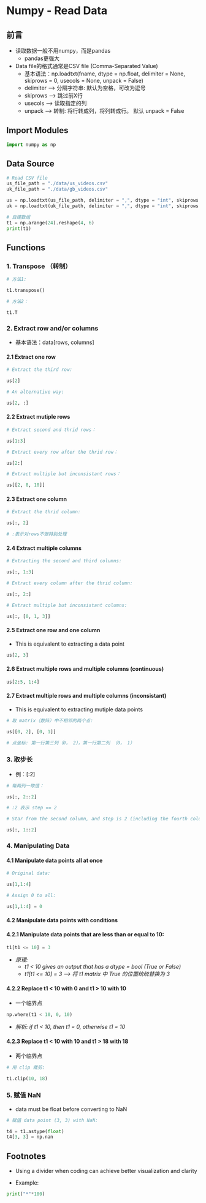# Numpy - Read Data

## 前言
- 读取数据一般不用numpy，而是pandas
    - pandas更强大
- Data file的格式通常是CSV file (Comma-Separated Value)
    - 基本语法：np.loadtxt(fname, dtype = np.float, delimiter = None, skiprows = 0, usecols = None, unpack = False)
    - delimiter --> 分隔字符串: 默认为空格，可改为逗号
    - skiprows --> 跳过前X行
    - usecols --> 读取指定的列
    - unpack --> 转制: 将行转成列，将列转成行。 默认 unpack = False

## Import Modules
```python
import numpy as np
```

## Data Source
```python
# Read CSV file
us_file_path = "./data/us_videos.csv"
uk_file_path = "./data/gb_videos.csv"

us = np.loadtxt(us_file_path, delimiter = ",", dtype = "int", skiprows = 1)
uk = np.loadtxt(uk_file_path, delimiter = ",", dtype = "int", skiprows = 1)
```
```python
# 自建数组
t1 = np.arange(24).reshape(4, 6)
print(t1)
```

## Functions
### 1. Transpose （转制）
```python
# 方法1:

t1.transpose()
```

```python
# 方法2：

t1.T
```

### 2. Extract row and/or columns
- 基本语法：data[rows, columns]

#### 2.1 Extract one row
```python
# Extract the third row:

us[2]
```
```python
# An alternative way:

us[2, :]
```

#### 2.2 Extract mutiple rows 
```python
# Extract second and thrid rows：

us[1:3]
```
```python
# Extract every row after the thrid row：

us[2:]
```
```python
# Extract multiple but inconsistant rows：

us[[2, 8, 10]]
```

#### 2.3 Extract one column
```python
# Extract the thrid column:

us[:, 2]

# :表示对rows不做特别处理
```

#### 2.4 Extract multiple columns
```python
# Extracting the second and third columns:

us[:, 1:3]
```
```python
# Extract every column after the thrid column:

us[:, 2:]
```
```python
# Extract multiple but inconsistant columns:

us[:, [0, 1, 3]]
```

#### 2.5 Extract one row and one column 
- This is equivalent to extracting a data point

```python
us[2, 3] 
```

#### 2.6 Extract multiple rows and multiple columns (continuous)
```python
us[2:5, 1:4]
```

#### 2.7 Extract multiple rows and multiple columns (inconsistant) 
- This is equivalent to extracting mutiple data points

```python
# 取 matrix（数阵）中不相邻的两个点:

us[[0, 2], [0, 1]] 

# 点坐标: 第一行第三列（0， 2），第一行第二列 （0， 1）
```

### 3. 取步长
- 例：[:2]

```python
# 每两列一取值：

us[:, 2::2]

# :2 表示 step == 2 
```
```python
# Star from the second column, and step is 2 (including the fourth column):

us[:, 1::2]
```

### 4. Manipulating Data

#### 4.1 Manipulate data points all at once
```python
# Original data: 

us[1,1:4]
```
```python
# Assign 0 to all: 

us[1,1:4] = 0 
```

#### 4.2 Manipulate data points with conditions

#### 4.2.1 Manipulate data points that are less than or equal to 10:
```python
t1[t1 <= 10] = 3
```

 - *原理:*  
    - *t1 < 10 gives an output that has a dtype = bool (True or False)*                  
    - *t1[t1 <= 10] = 3 --> 将 t1 matrix 中 True 的位置统统替换为 3*      

#### 4.2.2 Replace t1 < 10 with 0 and t1 > 10 with 10 
- 一个临界点

```python
np.where(t1 < 10, 0, 10)
```

- *解析: if t1 < 10, then t1 = 0, otherwise t1 = 10*

#### 4.2.3 Replace t1 < 10 with 10 and t1 > 18 with 18 
- 两个临界点

```python
# 用 clip 裁剪:

t1.clip(10, 18)
```

### 5. 赋值 NaN 
- data must be float before converting to NaN

```python
# 赋值 data point (3, 3) with NaN:

t4 = t1.astype(float)
t4[3, 3] = np.nan 
```

## Footnotes
- Using a divider when coding can achieve better visualization and clarity 

- Example:

```python
print("*"*100)
```
